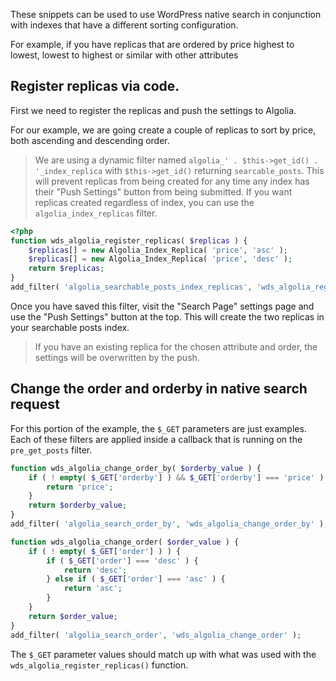 These snippets can be used to use WordPress native search in conjunction with indexes that have a different sorting configuration.

For example, if you have replicas that are ordered by price highest to lowest, lowest to highest or similar with other attributes

## Register replicas via code.

First we need to register the replicas and push the settings to Algolia.

For our example, we are going create a couple of replicas to sort by price, both ascending and descending order.

> We are using a dynamic filter named `algolia_' . $this->get_id() . '_index_replica` with `$this->get_id()` returning `searcable_posts`.
> This will prevent replicas from being created for any time any index has their "Push Settings" button from being submitted. If you want replicas created regardless of index, you can use the `algolia_index_replicas` filter.

```php
<?php
function wds_algolia_register_replicas( $replicas ) {
	$replicas[] = new Algolia_Index_Replica( 'price', 'asc' );
	$replicas[] = new Algolia_Index_Replica( 'price', 'desc' );
	return $replicas;
}
add_filter( 'algolia_searchable_posts_index_replicas', 'wds_algolia_register_replicas' );
```

Once you have saved this filter, visit the "Search Page" settings page and use the "Push Settings" button at the top. This will create the two replicas in your searchable posts index.

> If you have an existing replica for the chosen attribute and order, the settings will be overwritten by the push.

## Change the order and orderby in native search request

For this portion of the example, the `$_GET` parameters are just examples. Each of these filters are applied inside a callback that is running on the `pre_get_posts` filter.

```php
function wds_algolia_change_order_by( $orderby_value ) {
	if ( ! empty( $_GET['orderby'] ) && $_GET['orderby'] === 'price' ) {
		return 'price';
	}
	return $orderby_value;
}
add_filter( 'algolia_search_order_by', 'wds_algolia_change_order_by' );

function wds_algolia_change_order( $order_value ) {
	if ( ! empty( $_GET['order'] ) ) {
		if ( $_GET['order'] === 'desc' ) {
			return 'desc';
		} else if ( $_GET['order'] === 'asc' ) {
			return 'asc';
		}
	}
	return $order_value;
}
add_filter( 'algolia_search_order', 'wds_algolia_change_order' );
```

The `$_GET` parameter values should match up with what was used with the `wds_algolia_register_replicas()` function.
